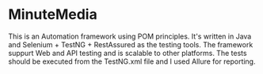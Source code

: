 # MinuteMedia

This is an Automation framework using POM principles. 
It's written in Java and Selenium + TestNG + RestAssured as the testing tools.
The framework suppurt Web and API testing and is scalable to other platforms.
The tests should be executed from the TestNG.xml file and I used Allure for reporting.
